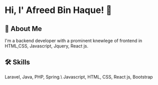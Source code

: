 

# Hi, I' Afreed Bin Haque! 👋



## 🚀 About Me
I'm a backend developer with a prominent knewlege of frontend in HTML,CSS, Javascript, Jquery, React js. 


## 🛠 Skills
Laravel, Java, PHP, Spring.\ Javascript, HTML, CSS, React js, Bootstrap

